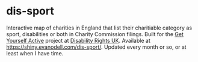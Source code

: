 # dis-sport

Interactive map of charities in England that list their charitiable category as sport, disabilities or both in Charity Commission filings. Built for the [Get Yourself Active](http://www.getyourselfactive.org/) project at [Disability Rights UK](http://disabilityrightsuk.org). Available at https://shiny.evanodell.com/dis-sport/. Updated every month or so, or at least when I have time.
